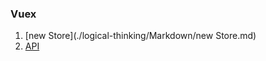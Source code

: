 ### Vuex

1. [new Store](./logical-thinking/Markdown/new Store.md)
2. [API](./logical-thinking/Markdown/API.md)

